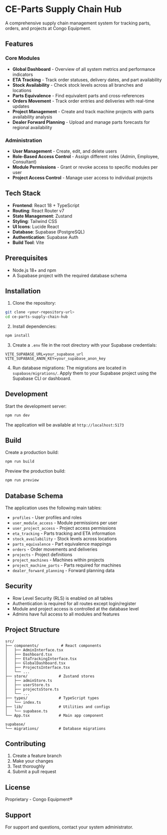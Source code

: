 # CE-Parts Supply Chain Hub

A comprehensive supply chain management system for tracking parts, orders, and projects at Congo Equipment.

## Features

### Core Modules
- **Global Dashboard** - Overview of all system metrics and performance indicators
- **ETA Tracking** - Track order statuses, delivery dates, and part availability
- **Stock Availability** - Check stock levels across all branches and locations
- **Parts Equivalence** - Find equivalent parts and cross-references
- **Orders Movement** - Track order entries and deliveries with real-time updates
- **Project Management** - Create and track machine projects with parts availability analysis
- **Dealer Forward Planning** - Upload and manage parts forecasts for regional availability

### Administration
- **User Management** - Create, edit, and delete users
- **Role-Based Access Control** - Assign different roles (Admin, Employee, Consultant)
- **Module Permissions** - Grant or revoke access to specific modules per user
- **Project Access Control** - Manage user access to individual projects

## Tech Stack

- **Frontend**: React 18 + TypeScript
- **Routing**: React Router v7
- **State Management**: Zustand
- **Styling**: Tailwind CSS
- **UI Icons**: Lucide React
- **Database**: Supabase (PostgreSQL)
- **Authentication**: Supabase Auth
- **Build Tool**: Vite

## Prerequisites

- Node.js 18+ and npm
- A Supabase project with the required database schema

## Installation

1. Clone the repository:
```bash
git clone <your-repository-url>
cd ce-parts-supply-chain-hub
```

2. Install dependencies:
```bash
npm install
```

3. Create a `.env` file in the root directory with your Supabase credentials:
```env
VITE_SUPABASE_URL=your_supabase_url
VITE_SUPABASE_ANON_KEY=your_supabase_anon_key
```

4. Run database migrations:
The migrations are located in `supabase/migrations/`. Apply them to your Supabase project using the Supabase CLI or dashboard.

## Development

Start the development server:
```bash
npm run dev
```

The application will be available at `http://localhost:5173`

## Build

Create a production build:
```bash
npm run build
```

Preview the production build:
```bash
npm run preview
```

## Database Schema

The application uses the following main tables:
- `profiles` - User profiles and roles
- `user_module_access` - Module permissions per user
- `user_project_access` - Project access permissions
- `eta_tracking` - Parts tracking and ETA information
- `stock_availability` - Stock levels across locations
- `parts_equivalence` - Part equivalence mappings
- `orders` - Order movements and deliveries
- `projects` - Project definitions
- `project_machines` - Machines within projects
- `project_machine_parts` - Parts required for machines
- `dealer_forward_planning` - Forward planning data

## Security

- Row Level Security (RLS) is enabled on all tables
- Authentication is required for all routes except login/register
- Module and project access is controlled at the database level
- Admins have full access to all modules and features

## Project Structure

```
src/
├── components/          # React components
│   ├── AdminInterface.tsx
│   ├── Dashboard.tsx
│   ├── EtaTrackingInterface.tsx
│   ├── GlobalDashboard.tsx
│   ├── ProjectsInterface.tsx
│   └── ...
├── store/              # Zustand stores
│   ├── adminStore.ts
│   ├── userStore.ts
│   ├── projectsStore.ts
│   └── ...
├── types/              # TypeScript types
│   └── index.ts
├── lib/                # Utilities and configs
│   └── supabase.ts
└── App.tsx             # Main app component

supabase/
└── migrations/         # Database migrations
```

## Contributing

1. Create a feature branch
2. Make your changes
3. Test thoroughly
4. Submit a pull request

## License

Proprietary - Congo Equipment®

## Support

For support and questions, contact your system administrator.
